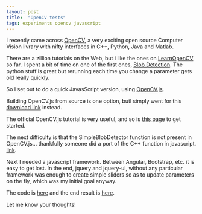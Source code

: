 ```yaml
---
layout: post
title:  "OpenCV tests"
tags: experiments opencv javascript
---
```


I recently came across [OpenCV](https://opencv.org/), a very exciting open source Computer Vision livrary with nifty interfaces in C++, Python, Java and Matlab.

There are a zillion tutorials on the Web, but i like the ones on [LearnOpenCV](https://www.learnopencv.com/) so far. I spent a bit of time on one of the first ones, [Blob Detection](https://www.learnopencv.com/blob-detection-using-opencv-python-c/). The python stuff is great but rerunning each time you change a parameter gets old really quickly.

So I set out to do a quick JavasScript version, using [OpenCV.js](https://docs.opencv.org/3.4.3/d5/d10/tutorial_js_root.html).

Building OpenCV.js from source is one option, butI simply went for this [download link](https://docs.opencv.org/3.4.3/opencv.js) instead.

The official OpenCV.js tutorial is very useful, and so is [this page](https://scotch.io/tutorials/introduction-to-computer-vision-in-javascript-using-opencvjs) to get started.

The next difficulty is that the SimpleBlobDetector function is not present in OpenCV.js... thankfully someone did a port of the C++ function in javascript. [link](https://gist.github.com/janpaul123/8b9061d1d093ec0b36dac2230434d34a).

Next I needed a javascript framework. Between Angular, Bootstrap, etc. it is easy to get lost. In the end, jquery and jquery-ui, without any particular framework was enough to create simple sliders so as to update parameters on the fly, which was my initial goal anyway.

The code is [here](https://github.com/AnilDaoud/opencv) and the end result is [here](http://anil.diwi.org/opencv/blob.html).

Let me know your thoughts!
